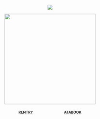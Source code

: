 <div align="center"> 
  
![](https://komarev.com/ghpvc/?username=vampiresoul&color=cac68f&label=⠀ꔫ⠀&style=plastic)

<p align="center"> <img width="300" src="https://file.garden/Zx4tbq1Z7kthgAaN/Untitled295_20250509114431.png">


<div align="center"> 
 
<sub>[**RENTRY**](https://rentry.co/VlLTRUM)⠀⠀⠀⠀⠀<img width="17" src="https://i.postimg.cc/kGRWQXHt/bglgvm.gif">⠀⠀⠀⠀⠀[**ATABOOK**](https://soulripper.atabook.org/)</sub>

<div align="center"> 
